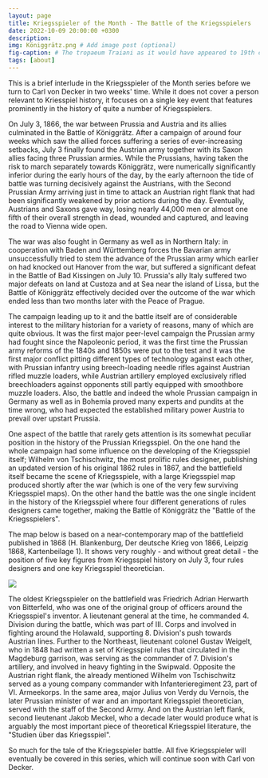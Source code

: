 ```yaml
---
layout: page
title: Kriegsspieler of the Month - The Battle of the Kriegsspielers
date: 2022-10-09 20:00:00 +0300
description: 
img: Königgrätz.png # Add image post (optional)
fig-caption: # The tropaeum Traiani as it would have appeared to 19th c. visitors (after Tocilesco, G.G. et al. 1895. Das Monument von Adamklissi - Tropaeum Traiani.  Wien: Alfred Hoelder, p. 1). # Add figcaption (optional)
tags: [about]
---
```


This is a brief interlude in the Kriegsspieler of the Month series before we turn to Carl von Decker in two weeks' time. While it does not cover a person relevant to Kriesspiel history, it focuses on a single key event that features prominently in the history of quite a number of Kriegsspielers. 

On July 3, 1866, the war between Prussia and Austria and its allies culminated in the Battle of Königgrätz. After a campaign of around four weeks which saw the allied forces suffering a series of ever-increasing setbacks, July 3 finally found the Austrian army together with its Saxon allies facing three Prussian armies. While the Prussians, having taken the risk to march separately towards Königgrätz, were numerically significantly inferior during the early hours of the day, by the early afternoon the tide of battle was turning decisively against the Austrians, with the Second Prussian Army arriving just in time to attack an Austrian right flank that had been significantly weakened by prior actions during the day. Eventually, Austrians and Saxons gave way, losing nearly 44,000 men or almost one fifth of their overall strength in dead, wounded and captured, and leaving the road to Vienna wide open.

The war was also fought in Germany as well as in Northern Italy: in cooperation with Baden and Württemberg forces the Bavarian army unsuccessfully tried to stem the advance of the Prussian army which earlier on had knocked out Hanover from the war, but suffered a significant defeat in the Battle of Bad Kissingen on July 10. Prussia's ally Italy suffered two major defeats on land at Custoza and at Sea near the island of Lissa, but the Battle of Königgrätz effectively decided over the outcome of the war which ended less than two months later with the Peace of Prague.

The campaign leading up to it and the battle itself are of considerable interest to the military historian for a variety of reasons, many of which are quite obvious. It was the first major peer-level campaign the Prussian army had fought since the Napoleonic period, it was the first time the Prussian army reforms of the 1840s and 1850s were put to the test and it was the first major conflict pitting different types of technology against each other, with Prussian infantry using breech-loading needle rifles against Austrian rifled muzzle loaders, while Austrian artillery employed exclusively rifled breechloaders against opponents still partly equipped with smoothbore muzzle loaders. Also, the battle and indeed the whole Prussian campaign in Germany as well as in Bohemia proved many experts and pundits at the time wrong, who had expected the established military power Austria to prevail over upstart Prussia.

One aspect of the battle that rarely gets attention is its somewhat peculiar position in the history of the Prussian Kriegsspiel. On the one hand the whole campaign had some influence on the developing of the Kriegsspiel itself; Wilhelm von Tschischwitz, the most prolific rules designer, publishing an updated version of his original 1862 rules in 1867, and the battlefield itself became the scene of Kriegsspiele, with a large Kriegsspiel map produced shortly after the war (which is one of the very few surviving Kriegsspiel maps). On the other hand the battle was the one single incident in the history of the Kriegsspiel where four different generations of rules designers came together, making the Battle of Königgrätz the "Battle of the Kriegsspielers".

The map below is based on a near-contemporary map of the battlefield published in 1868 (H. Blankenburg, Der deutsche Krieg von 1866, Leipzig 1868, Kartenbeilage 1). It shows very roughly - and without great detail - the position of five key figures from Kriegsspiel history on July 3, four rules designers and one key Kriegsspiel theoretician.

![](https://raw.githubusercontent.com/cosimg/research/main/assets/img/Königgrätz.png)

The oldest Kriegsspieler on the battlefield was Friedrich Adrian Herwarth von Bitterfeld, who was one of the original group of officers around the Kriegsspiel's inventor. A lieutenant general at the time, he commanded 4. Division during the battle, which was part of III. Corps and involved in fighting around the Holawald, supporting 8. Division's push towards Austrian lines. Further to the Northeast, lieutenant colonel Gustav Weigelt, who in 1848 had written a set of Kriegsspiel rules that circulated in the Magdeburg garrison, was serving as the commander of 7. Division's artillery, and involved in heavy fighting in the Swipwald. Opposite the Austrian right flank, the already mentioned Wilhelm von Tschischwitz served as a young company commander with Infanterieregiment 23, part of VI. Armeekorps. In the same area, major Julius von Verdy du Vernois, the later Prussian minister of war and an important Kriegsspiel theoretician, served with the staff of the Second Army. And on the Austrian left flank, second lieutenant Jakob Meckel, who a decade later would produce what is arguably the most important piece of theoretical Kriegsspiel literature, the "Studien über das Kriegsspiel".

So much for the tale of the Kriegsspieler battle. All five Kriegsspieler will eventually be covered in this series, which will continue soon with Carl von Decker.
